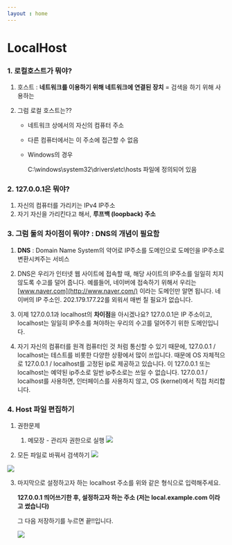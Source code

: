 ```yaml
---
layout : home
---
```

# LocalHost





### 1. 로컬호스트가 뭐야?

1. 호스트 : **네트워크를 이용하기 위해 네트워크에 연결된 장치** = 검색을 하기 위해 사용하는 

2. 그럼 로컬 호스트는??

   - 네트워크 상에서의 자신의 컴퓨터 주소

   - 다른 컴퓨터에서는 이 주소에 접근할 수 없음

   - Windows의 경우 

     C:\windows\system32\drivers\etc\hosts 파일에 정의되어 있음



### 2. 127.0.0.1은 뭐야?

1. 자신의 컴퓨터를 가리키는 IPv4 IP주소
2. 자기 자신을 가리킨다고 해서, **루프백 (loopback) 주소** 



### 3. 그럼 둘의 차이점이 뭐야? : DNS의 개념이 필요함



1. **DNS** : Domain Name System의 약어로 IP주소를 도메인으로 도메인을 IP주소로 변환시켜주는 서비스

2. DNS은 우리가 인터넷 웹 사이트에 접속할 때, 해당 사이트의 IP주소를 일일히 치지 않도록 수고를 덜어 줍니다.
   예를들어, 네이버에 접속하기 위해서 우리는 [www.naver.com](http://www.naver.com/) 이라는 도메인만 알면 됩니다.
   네이버의 IP 주소인. 202.179.177.22를 외워서 매번 칠 필요가 없습니다.



3. 이제 127.0.0.1과 localhost의 **차이점**을 아시겠나요?
   127.0.0.1은 IP 주소이고, localhost는 일일히 IP주소를 쳐야하는 우리의 수고를 덜어주기 위한 도메인입니다.
4. 자기 자신의 컴퓨터를 원격 컴퓨터인 것 처럼 통신할 수 있기 때문에, 127.0.0.1 / localhost는 테스트를 비롯한 다양한 상황에서 많이 쓰입니다. 때문에 OS 자체적으로 127.0.0.1 / localhost를 고정된 ip로 제공하고 있습니다. 이 127.0.0.1 또는 localhost는 예약된 ip주소로 일반 ip주소로는 쓰일 수 없습니다. 127.0.0.1 / localhost를 사용하면, 인터페이스를 사용하지 않고, OS (kernel)에서 직접 처리합니다.



### 4. Host 파일 편집하기

1. 권한문제 
   1. 메모장 - 관리자 권한으로 실행
      ![](https://postfiles.pstatic.net/MjAxNzAxMTFfMjAx/MDAxNDg0MTI0MjUzOTQy.S0L64m-GbINLD7MKEex-I_ff9UmnJ4aCySKwjAaUFXcg._d0Ry3O2iXWRC9ubHxf7ZoVsa3QsUkRfHts0JWiM4Wsg.JPEG.dpdodpdjo/1.jpg?type=w1)

2. 모든 파일로 바꿔서 검색하기
   ![](https://postfiles.pstatic.net/MjAxNzAxMTFfMTIy/MDAxNDg0MTI0MjU0NzA4.UZ9guG-oL2cnyEc0duHlY1SXRsyfu5Dk5uyFX3n_mb8g.fsxDz3RLAYl-goSxjb8WlooN0nXAX_UxTXwDdLIi4Hsg.JPEG.dpdodpdjo/3.jpg?type=w1)

![](https://postfiles.pstatic.net/MjAxNzAxMTFfODAg/MDAxNDg0MTI0MjU1MTU2.AGSrONfyyvHnnbKj8L7H8esnrn9ohIRLQUXOsx5RjJwg.5d0vRYPupaf6H4w32YY2Rngk19F566NzPi1JZPCczJYg.JPEG.dpdodpdjo/4.jpg?type=w1)



3. 마지막으로 설정하고자 하는 localhost 주소를 위와 같은 형식으로 입력해주세요.

   **127.0.0.1 띄어쓰기한 후, 설정하고자 하는 주소 (저는 local.example.com 이라고 썼습니다)**

   그 다음 저장하기를 누르면 끝!!입니다.

   ![](https://postfiles.pstatic.net/MjAxNzAxMTFfMjE2/MDAxNDg0MTI0MjU1NDky.lB7VTpbjWhAi9i_UY3sSgV6PY3ptQ7SMwk4bG9DK5i0g.nINp5cYqBb8Mbaxfqcf_tYOKbEFK8KXKylDo8EjVhzcg.JPEG.dpdodpdjo/5.jpg?type=w1)